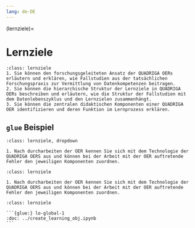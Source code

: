 ```yaml
---
lang: de-DE
---
```


(lernziele)=
# Lernziele

```{admonition} Das fallstudienbasierte didaktische Konzept von QUADRIGA
:class: lernziele
1. Sie können den forschungsgeleiteten Ansatz der QUADRIGA OERs erläutern und erklären, wie Fallstudien aus der tatsächlichen Forschungspraxis zur Vermittlung von Datenkompetenzen beitragen.
2. Sie können die hierarchische Struktur der Lernziele in QUADRIGA OERs beschreiben und erläutern, wie die Struktur der Fallstudien mit dem Datenlebenszyklus und den Lernzielen zusammenhängt.
3. Sie können die zentralen didaktischen Komponenten einer QUADRIGA OER identifizieren und deren Funktion im Lernprozess erklären.
```

## `glue` Beispiel
```{admonition} Groblernziel
:class: lernziele, dropdown

1. Nach durcharbeiten der OER kennen Sie sich mit dem Technologie der QUADRIGA OERS aus und können bei der Arbeit mit der OER auftretende Fehler den jeweiligen Komponenten zuordnen.

```
```{admonition} Feinlernziel
:class: lernziele

1. Nach durcharbeiten der OER kennen Sie sich mit dem Technologie der QUADRIGA OERS aus und können bei der Arbeit mit der OER auftretende Fehler den jeweiligen Komponenten zuordnen.

```
````{admonition} Lernziel 1 from metadata testing
:class: lernziele

```{glue:} lo-global-1
:doc: ../create_learning_obj.ipynb
```
````

